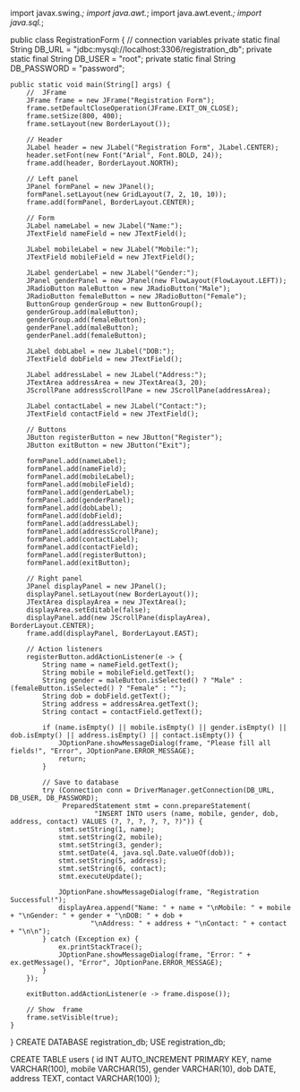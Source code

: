 import javax.swing.*;
import java.awt.*;
import java.awt.event.*;
import java.sql.*;

public class RegistrationForm {
    // connection variables
    private static final String DB_URL = "jdbc:mysql://localhost:3306/registration_db";
    private static final String DB_USER = "root";
    private static final String DB_PASSWORD = "password";

    public static void main(String[] args) {
        //  JFrame
        JFrame frame = new JFrame("Registration Form");
        frame.setDefaultCloseOperation(JFrame.EXIT_ON_CLOSE);
        frame.setSize(800, 400);
        frame.setLayout(new BorderLayout());

        // Header
        JLabel header = new JLabel("Registration Form", JLabel.CENTER);
        header.setFont(new Font("Arial", Font.BOLD, 24));
        frame.add(header, BorderLayout.NORTH);

        // Left panel 
        JPanel formPanel = new JPanel();
        formPanel.setLayout(new GridLayout(7, 2, 10, 10));
        frame.add(formPanel, BorderLayout.CENTER);

        // Form 
        JLabel nameLabel = new JLabel("Name:");
        JTextField nameField = new JTextField();

        JLabel mobileLabel = new JLabel("Mobile:");
        JTextField mobileField = new JTextField();

        JLabel genderLabel = new JLabel("Gender:");
        JPanel genderPanel = new JPanel(new FlowLayout(FlowLayout.LEFT));
        JRadioButton maleButton = new JRadioButton("Male");
        JRadioButton femaleButton = new JRadioButton("Female");
        ButtonGroup genderGroup = new ButtonGroup();
        genderGroup.add(maleButton);
        genderGroup.add(femaleButton);
        genderPanel.add(maleButton);
        genderPanel.add(femaleButton);

        JLabel dobLabel = new JLabel("DOB:");
        JTextField dobField = new JTextField();

        JLabel addressLabel = new JLabel("Address:");
        JTextArea addressArea = new JTextArea(3, 20);
        JScrollPane addressScrollPane = new JScrollPane(addressArea);

        JLabel contactLabel = new JLabel("Contact:");
        JTextField contactField = new JTextField();

        // Buttons
        JButton registerButton = new JButton("Register");
        JButton exitButton = new JButton("Exit");

        formPanel.add(nameLabel);
        formPanel.add(nameField);
        formPanel.add(mobileLabel);
        formPanel.add(mobileField);
        formPanel.add(genderLabel);
        formPanel.add(genderPanel);
        formPanel.add(dobLabel);
        formPanel.add(dobField);
        formPanel.add(addressLabel);
        formPanel.add(addressScrollPane);
        formPanel.add(contactLabel);
        formPanel.add(contactField);
        formPanel.add(registerButton);
        formPanel.add(exitButton);

        // Right panel
        JPanel displayPanel = new JPanel();
        displayPanel.setLayout(new BorderLayout());
        JTextArea displayArea = new JTextArea();
        displayArea.setEditable(false);
        displayPanel.add(new JScrollPane(displayArea), BorderLayout.CENTER);
        frame.add(displayPanel, BorderLayout.EAST);

        // Action listeners
        registerButton.addActionListener(e -> {
            String name = nameField.getText();
            String mobile = mobileField.getText();
            String gender = maleButton.isSelected() ? "Male" : (femaleButton.isSelected() ? "Female" : "");
            String dob = dobField.getText();
            String address = addressArea.getText();
            String contact = contactField.getText();

            if (name.isEmpty() || mobile.isEmpty() || gender.isEmpty() || dob.isEmpty() || address.isEmpty() || contact.isEmpty()) {
                JOptionPane.showMessageDialog(frame, "Please fill all fields!", "Error", JOptionPane.ERROR_MESSAGE);
                return;
            }

            // Save to database
            try (Connection conn = DriverManager.getConnection(DB_URL, DB_USER, DB_PASSWORD);
                 PreparedStatement stmt = conn.prepareStatement(
                         "INSERT INTO users (name, mobile, gender, dob, address, contact) VALUES (?, ?, ?, ?, ?, ?)")) {
                stmt.setString(1, name);
                stmt.setString(2, mobile);
                stmt.setString(3, gender);
                stmt.setDate(4, java.sql.Date.valueOf(dob));
                stmt.setString(5, address);
                stmt.setString(6, contact);
                stmt.executeUpdate();

                JOptionPane.showMessageDialog(frame, "Registration Successful!");
                displayArea.append("Name: " + name + "\nMobile: " + mobile + "\nGender: " + gender + "\nDOB: " + dob +
                        "\nAddress: " + address + "\nContact: " + contact + "\n\n");
            } catch (Exception ex) {
                ex.printStackTrace();
                JOptionPane.showMessageDialog(frame, "Error: " + ex.getMessage(), "Error", JOptionPane.ERROR_MESSAGE);
            }
        });

        exitButton.addActionListener(e -> frame.dispose());

        // Show  frame
        frame.setVisible(true);
    }
}
 CREATE DATABASE registration_db;
USE registration_db;

CREATE TABLE users (
    id INT AUTO_INCREMENT PRIMARY KEY,
    name VARCHAR(100),
    mobile VARCHAR(15),
    gender VARCHAR(10),
    dob DATE,
    address TEXT,
    contact VARCHAR(100)
);
